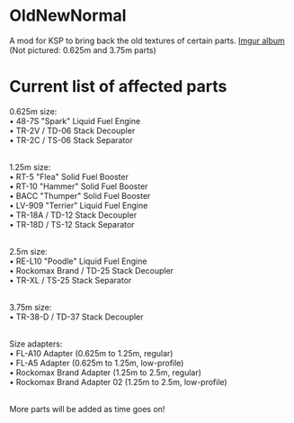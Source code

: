 # OldNewNormal
A mod for KSP to bring back the old textures of certain parts. [Imgur album](https://imgur.com/a/yPPZcUj) (Not pictured: 0.625m and 3.75m parts)

# Current list of affected parts

0.625m size: </br>
• 48-7S "Spark" Liquid Fuel Engine </br>
• TR-2V / TD-06 Stack Decoupler </br>
• TR-2C / TS-06 Stack Separator </br>
 </br>

1.25m size: </br>
• RT-5 "Flea" Solid Fuel Booster </br>
• RT-10 "Hammer" Solid Fuel Booster </br>
• BACC "Thumper" Solid Fuel Booster </br>
• LV-909 "Terrier" Liquid Fuel Engine </br>
• TR-18A / TD-12 Stack Decoupler </br>
• TR-18D / TS-12 Stack Separator </br>
 </br>
 
2.5m size: </br>
• RE-L10 "Poodle" Liquid Fuel Engine </br>
• Rockomax Brand / TD-25 Stack Decoupler </br>
• TR-XL / TS-25 Stack Separator </br>
 </br>
 
3.75m size: </br>
• TR-38-D / TD-37 Stack Decoupler </br>
 </br>
 
Size adapters: </br>
• FL-A10 Adapter (0.625m to 1.25m, regular) </br>
• FL-A5 Adapter (0.625m to 1.25m, low-profile) </br>
• Rockomax Brand Adapter (1.25m to 2.5m, regular) </br>
• Rockomax Brand Adapter 02 (1.25m to 2.5m, low-profile) </br>
</br>

 More parts will be added as time goes on!
